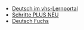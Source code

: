 
* [Deutsch im vhs-Lernportal](https://deutsch.vhs-lernportal.de/)
* [Schritte PLUS NEU](https://hueber.de/aktionen/onlinekurse-bamf)
* [Deutsch Fuchs](https://deutschfuchs.de/)
